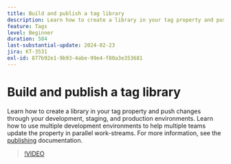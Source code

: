 ```yaml
---
title: Build and publish a tag library
description: Learn how to create a library in your tag property and push changes through your development, staging, and production environments.
feature: Tags
level: Beginner
duration: 584
last-substantial-update: 2024-02-23
jira: KT-3531
exl-id: 877b92e1-9b93-4abe-99e4-f80a3e353681
---
```

# Build and publish a tag library

Learn how to create a library in your tag property and push changes through your development, staging, and production environments. Learn how to use multiple development environments to help multiple teams update the property in parallel work-streams. For more information, see the [publishing](https://experienceleague.adobe.com/docs/experience-platform/tags/publish/overview.html) documentation.

>[!VIDEO](https://video.tv.adobe.com/v/28731/?learn=on)
